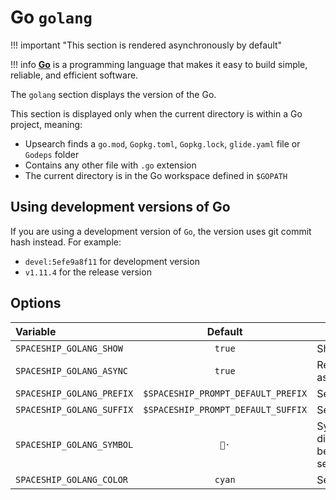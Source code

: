 # Go `golang`

!!! important "This section is rendered asynchronously by default"

!!! info
    [**Go**](https://go.dev) is a programming language that makes it easy to build simple, reliable, and efficient software.

The `golang` section displays the version of the Go.

This section is displayed only when the current directory is within a Go project, meaning:

* Upsearch finds a `go.mod`, `Gopkg.toml`, `Gopkg.lock`, `glide.yaml` file or `Godeps` folder
* Contains any other file with `.go` extension
* The current directory is in the Go workspace defined in `$GOPATH`

## Using development versions of Go

If you are using a development version of `Go`, the version uses git commit hash instead. For example:

* `devel:5efe9a8f11` for development version
* `v1.11.4` for the release version

## Options

| Variable                  |              Default               | Meaning                             |
|:------------------------- |:----------------------------------:| ----------------------------------- |
| `SPACESHIP_GOLANG_SHOW`   |               `true`               | Show section                        |
| `SPACESHIP_GOLANG_ASYNC`  |               `true`               | Render section asynchronously       |
| `SPACESHIP_GOLANG_PREFIX` | `$SPACESHIP_PROMPT_DEFAULT_PREFIX` | Section's prefix                    |
| `SPACESHIP_GOLANG_SUFFIX` | `$SPACESHIP_PROMPT_DEFAULT_SUFFIX` | Section's suffix                    |
| `SPACESHIP_GOLANG_SYMBOL` |                `🐹·`                | Symbol displayed before the section |
| `SPACESHIP_GOLANG_COLOR`  |               `cyan`               | Section's color                     |
